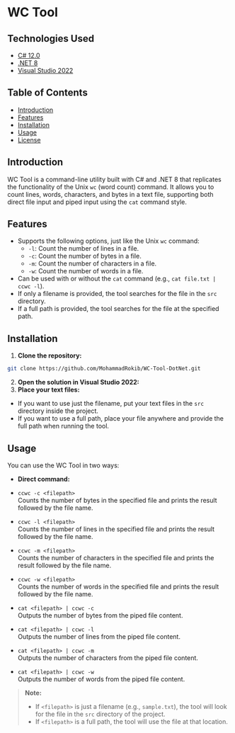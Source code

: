 # WC Tool

## Technologies Used

- [C# 12.0](https://learn.microsoft.com/en-us/dotnet/csharp/whats-new/csharp-12)
- [.NET 8](https://learn.microsoft.com/en-us/dotnet/core/dotnet-eight)
- [Visual Studio 2022](https://visualstudio.microsoft.com/vs/)

## Table of Contents

- [Introduction](#introduction)
- [Features](#features)
- [Installation](#installation)
- [Usage](#usage)
- [License](#license)

## Introduction

WC Tool is a command-line utility built with C# and .NET 8 that replicates the functionality of the Unix `wc` (word count) command. It allows you to count lines, words, characters, and bytes in a text file, supporting both direct file input and piped input using the `cat` command style.

## Features

- Supports the following options, just like the Unix `wc` command:
  - `-l`: Count the number of lines in a file.
  - `-c`: Count the number of bytes in a file.
  - `-m`: Count the number of characters in a file.
  - `-w`: Count the number of words in a file.
- Can be used with or without the `cat` command (e.g., `cat file.txt | ccwc -l`).
- If only a filename is provided, the tool searches for the file in the `src` directory.
- If a full path is provided, the tool searches for the file at the specified path.

## Installation

1. **Clone the repository:**
```sh
git clone https://github.com/MohammadRokib/WC-Tool-DotNet.git
```
2. **Open the solution in Visual Studio 2022:**
3. **Place your text files:**
- If you want to use just the filename, put your text files in the `src` directory inside the project.
- If you want to use a full path, place your file anywhere and provide the full path when running the tool.

## Usage

You can use the WC Tool in two ways:

- **Direct command:**

- `ccwc -c <filepath>`  
Counts the number of bytes in the specified file and prints the result followed by the file name.

- `ccwc -l <filepath>`  
Counts the number of lines in the specified file and prints the result followed by the file name.

- `ccwc -m <filepath>`  
Counts the number of characters in the specified file and prints the result followed by the file name.

- `ccwc -w <filepath>`  
Counts the number of words in the specified file and prints the result followed by the file name.

- `cat <filepath> | ccwc -c`  
Outputs the number of bytes from the piped file content.

- `cat <filepath> | ccwc -l`  
Outputs the number of lines from the piped file content.

- `cat <filepath> | ccwc -m`  
Outputs the number of characters from the piped file content.

- `cat <filepath> | ccwc -w`  
Outputs the number of words from the piped file content.

> **Note:**  
> - If `<filepath>` is just a filename (e.g., `sample.txt`), the tool will look for the file in the `src` directory of the project.  
> - If `<filepath>` is a full path, the tool will use the file at that location.